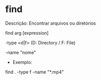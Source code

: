 # find

Descrição: Encontrar arquivos ou diretórios

find <path> arg [expression]

-type <d|f> (D: Directory / F: File)

-name "nome"

- Exemplo:

find . -type f -name "*.mp4"